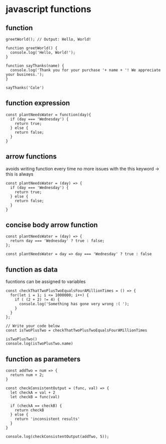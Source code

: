 # javascript functions

## function

```
greetWorld(); // Output: Hello, World!
 
function greetWorld() {
  console.log('Hello, World!');
}
```

```
function sayThanks(name) {
  console.log('Thank you for your purchase '+ name + '! We appreciate your business.');
}

sayThanks('Cole')
```

## function expression

```
const plantNeedsWater = function(day){
  if (day === 'Wednesday') {
    return true;
  } else {
    return false;
  }
}
```

## arrow functions

avoids writing function every time
no more issues with the this keyword -> this is always

```
const plantNeedsWater = (day) => {
  if (day === 'Wednesday') {
    return true;
  } else {
    return false;
  }
}
```

## concise body arrow function

```
const plantNeedsWater = (day) => {
  return day === 'Wednesday' ? true : false;
};
```

```
const plantNeedsWater = day => day === 'Wednesday' ? true : false
```

## function as data

fucntions can be assigned to variables

```
const checkThatTwoPlusTwoEqualsFourAMillionTimes = () => {
  for(let i = 1; i <= 1000000; i++) {
    if ( (2 + 2) != 4) {
      console.log('Something has gone very wrong :( ');
    }
  }
};

// Write your code below
const isTwoPlusTwo = checkThatTwoPlusTwoEqualsFourAMillionTimes

isTwoPlusTwo()
console.log(isTwoPlusTwo.name)
```

## function as parameters

```
const addTwo = num => {
  return num + 2;
}

const checkConsistentOutput = (func, val) => {
  let checkA = val + 2
  let checkB = func(val)

  if (checkA == checkB) {
    return checkB
  } else {
    return 'inconsistent results'
  }
}

console.log(checkConsistentOutput(addTwo, 5));
```